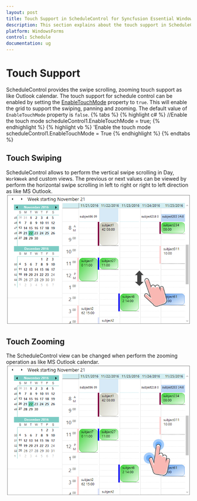 ```yaml
---
layout: post
title: Touch Support in ScheduleControl for Syncfusion Essential Windows Forms
description: This section explains about the touch support in ScheduleControl
platform: WindowsForms
control: Schedule
documentation: ug
--- 
```


# Touch Support
ScheduleControl provides the swipe scrolling, zooming touch support as like Outlook calendar. The touch support for schedule control can be enabled by setting the [EnableTouchMode](https://help.syncfusion.com/cr/cref_files/windowsforms/Syncfusion.Schedule.Windows~Syncfusion.Windows.Forms.Schedule.ScheduleControl~EnableTouchMode.html#) property to `true`. This will enable the grid to support the swiping, panning and zooming. The default value of `EnableTouchMode` property is `false`.
{% tabs %}
{% highlight c# %}
//Enable the touch mode
scheduleControl1.EnableTouchMode = true;
{% endhighlight %}
{% highlight vb %}
'Enable the touch mode
scheduleControl1.EnableTouchMode = True
{% endhighlight %}
{% endtabs %}
## Touch Swiping
ScheduleControl allows to perform the vertical swipe scrolling in Day, `WorkWeek` and custom views. The previous or next values can be viewed by perform the horizontal swipe scrolling in left to right or right to left direction as like MS Outlook.
![](TouchSupport_images/Schedule_img1.png)

## Touch Zooming
The ScheduleControl view can be changed when perform the zooming operation as like MS Outlook calendar. 
![](TouchSupport_images/Schedule_img2.png)

